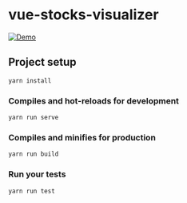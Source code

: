 # vue-stocks-visualizer

[![Demo](https://i.imgur.com/VnRAjej.png)](https://stockspie-21796.web.app/)

## Project setup

```
yarn install
```

### Compiles and hot-reloads for development

```
yarn run serve
```

### Compiles and minifies for production

```
yarn run build
```

### Run your tests

```
yarn run test
```
